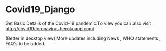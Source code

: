 # Covid19_Django

Get Basic Details of the Covid-19 pandemic.To view you can also visit 
http://covid19coronavirus.herokuapp.com/

(Better in desktop view)
More updates including News , WHO statements , FAQ's to be added.

